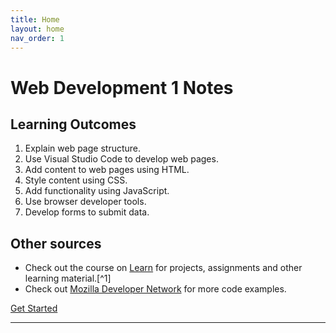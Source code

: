 ```yaml
---
title: Home
layout: home
nav_order: 1
---
```


# Web Development 1 Notes

## Learning Outcomes

1. Explain web page structure.
2. Use Visual Studio Code to develop web pages.
3. Add content to web pages using HTML.
4. Style content using CSS.
5. Add functionality using JavaScript.
6. Use browser developer tools.
7. Develop forms to submit data.

## Other sources

-   Check out the course on [Learn][rrclink] for projects, assignments and other learning material.[^1]
-   Check out [Mozilla Developer Network][mdnlink] for more code examples.

<a class="btn btn-primary" href="/docs/intro/intro">Get Started</a>

---

[rrclink]: https://learn.rrc.ca 'RRC Learn'
[mdnlink]: https://developer.mozilla.org/en-US/docs/Learn/HTML 'MDN'

